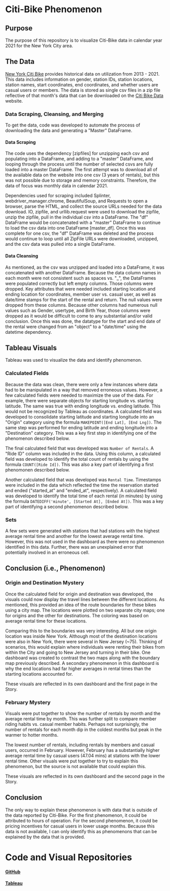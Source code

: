 # Citi-Bike Phenomenon


## Purpose

The purpose of this repository is to visualize Citi-Bike data in calendar year 2021 for the New York City area.  

## The Data

[New York Citi Bike](https://en.wikipedia.org/wiki/Citi_Bike) provides historical data on utilization from 2013 - 2021.  This data includes information on gender, station IDs, station locations, station names, start coordinates, end coordinates, and whether users are casual users or members.  The data is stored as single csv files in a zip file reflective of that month's data that can be downloaded on the [Citi Bike Data](https://www.citibikenyc.com/system-data) website.

### Data Scraping, Cleansing, and Merging

To get the data, code was developed to automate the process of downloading the data and generating a "Master" DataFrame. 

#### Data Scraping

The code uses the dependency [zipfiles] for unzipping each csv and populating into a DataFrame, and adding to a "master" DataFrame, and looping through the process until the number of selected csvs are fully loaded into a master DataFrame.  The first attempt was to download all of the available data on the website into one csv (3 years of rentals), but this was not possible due to storage and memory constraints.  Therefore, the data of focus was monthly data in calendar 2021.

Dependencies used for scraping included Splinter, webdriver_manager.chrome, BeautifulSoup, and Requests to open a browser, parse the HTML, and collect the source URLs needed for the data download.  IO, zipfile, and urllib.request were used to download the zipfile, unzip the zipfile, pull in the individual csv into a DataFrame.  The "df" DataFrame would be concatenated with a "master" DataFrame to continue to load the csv data into one DataFrame [master_df].  Once this was complete for one csv, the "df" DataFrame was deleted and the process would continue to loop until all ZipFile URLs were downloaded, unzipped, and the csv data was pulled into a single DataFrame.

#### Data Cleansing

As mentioned, as the csv was unzipped and loaded into a DataFrame, it was concatenated with another DataFrame.  Because the data column names in each month were not consistent such as spaces vs. "_", the DataFrames were populated correctly but left empty columns.  Those columns were dropped.  Key attributes that were needed included starting location and ending location for coordinates, member user vs. casual user, as well as date/time stamps for the start of the rental and return.  The null values were dropped from these columns.  Because other columns had numerous null values such as Gender, usertype, and Birth Year, those columns were dropped as it would be difficult to come to any substantial and/or valid conclusion. Once this was done, the datatype for the start and end date of the rental were changed from an "object" to a "date/time" using the datetime dependency.  

## Tableau Visuals

Tableau was used to visualize the data and identify phenomenon.

### Calculated Fields

Because the data was clean, there were only a few instances where data had to be manipulated in a way that removed erroneous values.  However, a few calculated fields were needed to maximize the use of the data.  For example, there were separate objects for starting longitude vs. starting latitude.  The same was true with ending longitude vs. ending latitude.  This would not be recognized by Tableau as coordinates.  A calculated field was developed to consolidate starting latitude and starting longitude into an "Origin" category using the formula `MAKEPOINT([End Lat], [End Lng])`.  The same step was performed for ending latitude and ending longitude into a "Destination" category.  This was a key first step in identifying one of the phenomenon described below.  

The final calculated field that was developed was `Number of Rentals`.  A "Ride ID" column was included in the data.  Using this column, a calculated field was developed to identify the total count of rentals by using the formula `COUNT([Ride Id])`.  This was also a key part of identifying a first phenomonen described below.

Another calculated field that was developed was `Rental Time`.  Timestamps were included in the data which reflected the time the reservation started and ended ("started_at" and "ended_at", respectively).  A calculated field was developed to identify the total time of each rental (in minutes) by using the formula `DATEDIFF('minute', [Started At], [Ended At])`.  This was a key part of identifying a second phenomenon described below.

### Sets

A few sets were generated with stations that had stations with the highest average rental time and another for the lowest average rental time.  However, this was not used in the dashboard as there were no phenomenon identified in this data.  Further, there was an unexplained error that potentially involved in an erroneous cell.  

## Conclusion (i.e., Phenomenon)

### Origin and Destination Mystery

Once the calculated field for origin and destination was developed, the visuals could now display the travel lines between the different locations.  As mentioned, this provided an idea of the route boundaries for these bikes using a city map.  The locations were plotted on two separate city maps; one for origins and the other for destinations.  The coloring was based on average rental time for these locations.  

Comparing this to the boundaries was very interesting.  All but one origin location was inside New York.  Although most of the destination locations were also in New York, there were several in New Jersey (~75).  Thinking of scenarios, this would explain where individuals were renting their bikes from within the City and going to New Jersey and turning in their bike.  One dashboard was created to contrast the two maps along with the boundary map previously described.  A secondary phenomenon in this dashboard is why the end locations had far higher averages in rental times than the starting locations accounted for. 

These visuals are reflected in its own dashboard and the first page in the Story.

### February Mystery

Visuals were put together to show the number of rentals by month and the average rental time by month.  This was further split to compare member riding habits vs. casual member habits.  Perhaps not surprisingly, the  number of rentals for each month dip in the coldest months but peak in the warmer to hotter months. 

The lowest number of rentals, including rentals by members and casual users, occurred in February.  However, February has a substantially higher average rental time by casual users (47.04 mins) at stations with the lower rental time.  Other visuals were put together to try to explain this phenomenon, but the source is not available that could explain this.

These visuals are reflected in its own dashboard and the second page in the Story.

## Conclusion

The only way to explain these phenomenon is with data that is outside of the data reported by Citi-Bike.  For the first phenomenon, it could be attributed to hours of operation. For the second phenomenon, it could be pricing incentives for casual users in lower usage months.  Because this data is not available, I can only identify this as phenomenons that can be explained by the data that is provided.  

# Code and Visual Repositories

#### [GitHub](https://github.com/nladkins/tableau)

#### [Tableau](https://prod-useast-b.online.tableau.com/#/site/normanadkins/workbooks/379153)